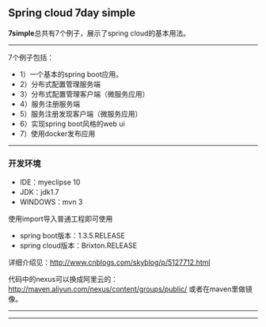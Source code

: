 ## Spring cloud 7day simple

**7simple**总共有7个例子，展示了spring cloud的基本用法。

-------------------
7个例子包括：
* 1）一个基本的spring boot应用。
* 2）分布式配置管理服务端
* 3）分布式配置管理客户端（微服务应用）
* 4）服务注册服务端
* 5）服务注册发现客户端（微服务应用）
* 6）实现spring boot风格的web ui
* 7）使用docker发布应用

-------------------
### 开发环境
* IDE：myeclipse 10
* JDK：jdk1.7
* WINDOWS：mvn 3

使用import导入普通工程即可使用

* spring boot版本：1.3.5.RELEASE
* spring cloud版本：Brixton.RELEASE

详细介绍见：http://www.cnblogs.com/skyblog/p/5127712.html

代码中的nexus可以换成阿里云的：
http://maven.aliyun.com/nexus/content/groups/public/
或者在maven里做镜像。

-------------------
-------------------


